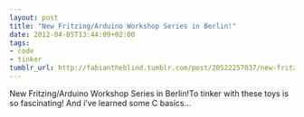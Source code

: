 ```yaml
---
layout: post
title: "New Fritzing/Arduino Workshop Series in Berlin!"
date: 2012-04-05T13:44:09+02:00
tags:
- code
- tinker
tumblr_url: http://fabiantheblind.tumblr.com/post/20522257037/new-fritzing-arduino-workshop-series-in-berlin
---
```

New Fritzing/Arduino Workshop Series in Berlin!To tinker with these toys is so fascinating! And i’ve learned some C basics…
